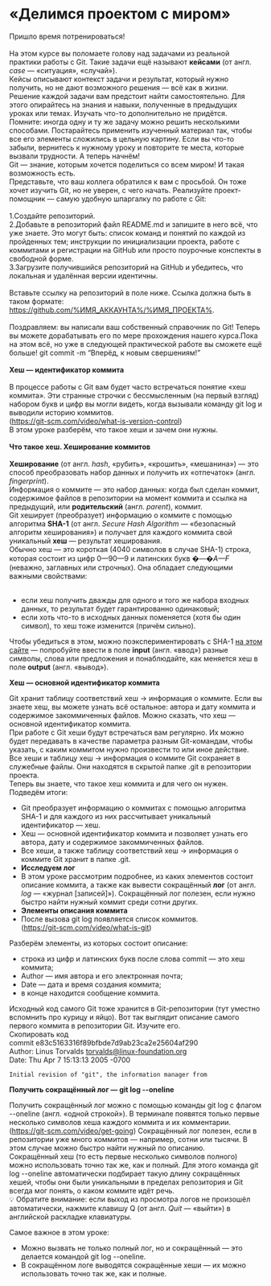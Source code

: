 # **«Делимся проектом с миром»**
Пришло время потренироваться!  
<br>
На этом курсе вы поломаете голову над задачами из реальной практики работы с Git. Такие задачи ещё называют **кейсами** (от англ. *case* — «ситуация», «случай»).
<br>
Кейсы описывают контекст задачи и результат, который нужно получить, но не дают возможного решения — всё как в жизни.
<br>
Решение каждой задачи вам предстоит найти самостоятельно. Для этого опирайтесь на знания и навыки, полученные в предыдущих уроках или темах. Изучать что-то дополнительно не придётся.
<br>
Помните: иногда одну и ту же задачу можно решить несколькими способами. Постарайтесь применить изученный материал так, чтобы все его элементы сложились в цельную картину. Если вы что-то забыли, вернитесь к нужному уроку и повторите те места, которые вызвали трудности.
А теперь начнём!
<br>
Git — знание, которым хочется поделиться со всем миром! И такая возможность есть.
<br>
Представьте, что ваш коллега обратился к вам с просьбой. Он тоже хочет изучить Git, но не уверен, с чего начать. Реализуйте проект-помощник — самую удобную шпаргалку по работе с Git:
<br>
<br>
1.Создайте репозиторий.
<br>
2.Добавьте в репозиторий файл README.md и запишите в него всё, что уже знаете. Это могут быть: список команд и понятий по каждой из пройденных тем; инструкции по инициализации проекта, работе с коммитами и регистрации на GitHub или просто поурочные конспекты в свободной форме.
<br>
3.Загрузите получившийся репозиторий на GitHub и убедитесь, что локальная и удалённая версии идентичны.
<br>
<br>
Вставьте ссылку на репозиторий в поле ниже. Ссылка должна быть в таком формате: https://github.com/%ИМЯ_АККАУНТА%/%ИМЯ_ПРОЕКТА%.
<br>
<br>
Поздравляем: вы написали ваш собственный справочник по Git! Теперь вы можете дорабатывать его по мере прохождения нашего курса.Пока на этом всё, но уже в следующей практической работе вы сможете ещё больше! git commit -m “Вперёд, к новым свершениям!”
<br>
<br>
**Хеш — идентификатор коммита**
<br>
<br>
В процессе работы с Git вам будет часто встречаться понятие «хеш коммита». Эти странные строчки с бессмысленным (на первый взгляд) набором букв и цифр вы могли видеть, когда вызывали команду git log и выводили историю коммитов.  
(https://git-scm.com/video/what-is-version-control)
<br>
В этом уроке разберём, что такое хеши и зачем они нужны.
<br>
<br>
**Что такое хеш. Хеширование коммитов**
<br>
<br>
**Хеширование** (от англ. *hash*, «рубить», «крошить», «мешанина») — это способ преобразовать набор данных и получить их «отпечаток» (англ. *fingerprint*).
<br>
Информация о коммите — это набор данных: когда был сделан коммит, содержимое файлов в репозитории на момент коммита и ссылка на предыдущий, или **родительский** (англ. *parent*), коммит.
<br>
Git хеширует (преобразует) информацию о коммите с помощью алгоритма **SHA-1** (от англ. *Secure Hash Algorithm* — «безопасный алгоритм хеширования») и получает для каждого коммита свой уникальный **хеш** — результат хеширования.
<br>
Обычно хеш — это короткая (4040 символов в случае SHA-1) строка, которая состоит из цифр 0—90—9 и латинских букв �—�*A—F* (неважно, заглавных или строчных). Она обладает следующими важными свойствами:
<br>
<br>
* если хеш получить дважды для одного и того же набора входных данных, то результат будет гарантированно одинаковый;  
* если хоть что-то в исходных данных поменяется (хотя бы один символ), то хеш тоже изменится (причём сильно).


Чтобы убедиться в этом, можно поэкспериментировать с SHA-1 [на этом сайте](https://git-scm.com/ "Всё здесь") — попробуйте ввести в поле **input** (англ. «ввод») разные символы, слова или предложения и понаблюдайте, как меняется хеш в поле **output** (англ. «вывод»).  


**Хеш — основной идентификатор коммита**  


Git хранит таблицу соответствий хеш → информация о коммите. Если вы знаете хеш, вы можете узнать всё остальное: автора и дату коммита и содержимое закоммиченных файлов. Можно сказать, что хеш — основной идентификатор коммита.  
При работе с Git хеши будут встречаться вам регулярно. Их можно будет передавать в качестве параметра разным Git-командам, чтобы указать, с каким коммитом нужно произвести то или иное действие.  
Все хеши и таблицу хеш → информация о коммите Git сохраняет в служебные файлы. Они находятся в скрытой папке .git в репозитории проекта.  
Теперь вы знаете, что такое хеш коммита и для чего он нужен. Подведём итоги: 


* Git преобразует информацию о коммитах с помощью алгоритма SHA-1 и для каждого из них рассчитывает уникальный идентификатор — хеш.  
* Хеш — основной идентификатор коммита и позволяет узнать его автора, дату и содержимое закоммиченных файлов.  
* Все хеши, а также таблицу соответствий хеш → информация о коммите Git хранит в папке .git.  
* **Исследуем лог**  
* В этом уроке рассмотрим подробнее, из каких элементов состоит описание коммита, а также как вывести сокращённый **лог** (от англ. *log* — «журнал [записей]»). Сокращённый лог полезен, если нужно быстро найти нужный коммит среди сотни других.  
* **Элементы описания коммита**  
* После вызова git log появляется список коммитов.  
(https://git-scm.com/video/what-is-git)


Разберём элементы, из которых состоит описание:  


* строка из цифр и латинских букв после слова commit — это хеш коммита;  
* Author — имя автора и его электронная почта;  
* Date — дата и время создания коммита;  
* в конце находится сообщение коммита.


Исходный код самого Git тоже хранится в Git-репозитории (тут уместно вспомнить про курицу и яйцо). Вот так выглядит описание самого первого коммита в репозитории Git. Изучите его.  
Скопировать код  
commit e83c5163316f89bfbde7d9ab23ca2e25604af290  
Author: Linus Torvalds <torvalds@linux-foundation.org>  
Date:   Thu Apr 7 15:13:13 2005 -0700  


    Initial revision of "git", the information manager from  

    
**Получить сокращённый лог — git log --oneline** 


Получить сокращённый лог можно с помощью команды git log с флагом --oneline (англ. «одной строкой»). В терминале появятся только первые несколько символов хеша каждого коммита и их комментарии.  
(https://git-scm.com/video/get-going)
Сокращённый лог полезен, если в репозитории уже много коммитов — например, сотни или тысячи. В этом случае можно быстро найти нужный по описанию.  
Сокращённый хеш (то есть первые несколько символов полного) можно использовать точно так же, как и полный. Для этого команда git log --oneline автоматически подбирает такую длину сокращённых хешей, чтобы они были уникальными в пределах репозитория и Git всегда мог понять, о каком коммите идёт речь.  
💡 Обратите внимание: если выход из просмотра логов не произошёл автоматически, нажмите клавишу Q (от англ. *Quit* — «выйти») в английской раскладке клавиатуры.  


Самое важное в этом уроке:  


* Можно вызвать не только полный лог, но и сокращённый — это делается командой git log --oneline.  
* В сокращённом логе выводятся сокращённые хеши — их можно использовать точно так же, как и полные.  
